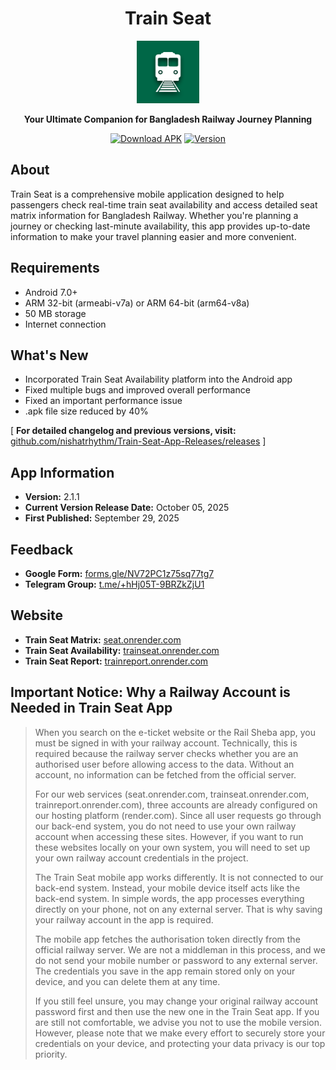 <h1 align ="center">Train Seat</h1>

<div align="center">

<img src="https://raw.githubusercontent.com/nishatrhythm/nishatrhythm/main/public/icon.png" alt="Train Seat Logo" width="100" />

**Your Ultimate Companion for Bangladesh Railway Journey Planning**

[![Download APK](https://img.shields.io/badge/Download-APK-success?style=for-the-badge&logo=android)](https://github.com/nishatrhythm/Train-Seat-App-Releases/releases/download/v2.1.1/Train_Seat.apk)
[![Version](https://img.shields.io/badge/Version-2.1.1-blue?style=for-the-badge)](https://github.com/nishatrhythm/Train-Seat-App-Releases/releases/download/v2.1.1/Train_Seat.apk)

</div>

## About

Train Seat is a comprehensive mobile application designed to help passengers check real-time train seat availability and access detailed seat matrix information for Bangladesh Railway. Whether you're planning a journey or checking last-minute availability, this app provides up-to-date information to make your travel planning easier and more convenient.

## Requirements

- Android 7.0+
- ARM 32-bit (armeabi-v7a) or ARM 64-bit (arm64-v8a)
- 50 MB storage
- Internet connection

## What's New

- Incorporated Train Seat Availability platform into the Android app
- Fixed multiple bugs and improved overall performance
- Fixed an important performance issue
- .apk file size reduced by 40%

[ **For detailed changelog and previous versions, visit:** [github.com/nishatrhythm/Train-Seat-App-Releases/releases](https://github.com/nishatrhythm/Train-Seat-App-Releases/releases) ]

## App Information

- **Version:** 2.1.1
- **Current Version Release Date:** October 05, 2025
- **First Published:** September 29, 2025

## Feedback

- **Google Form:** [forms.gle/NV72PC1z75sq77tg7](https://forms.gle/NV72PC1z75sq77tg7)
- **Telegram Group:** [t.me/+hHj05T-9BRZkZjU1](https://t.me/+hHj05T-9BRZkZjU1)

## Website

- **Train Seat Matrix:** [seat.onrender.com](https://seat.onrender.com)
- **Train Seat Availability:** [trainseat.onrender.com](https://trainseat.onrender.com)
- **Train Seat Report:** [trainreport.onrender.com](https://trainreport.onrender.com)

## Important Notice: Why a Railway Account is Needed in Train Seat App

> When you search on the e-ticket website or the Rail Sheba app, you must be signed in with your railway account. Technically, this is required because the railway server checks whether you are an authorised user before allowing access to the data. Without an account, no information can be fetched from the official server.
>
> For our web services (seat.onrender.com, trainseat.onrender.com, trainreport.onrender.com), three accounts are already configured on our hosting platform (render.com). Since all user requests go through our back-end system, you do not need to use your own railway account when accessing these sites. However, if you want to run these websites locally on your own system, you will need to set up your own railway account credentials in the project.
>
> The Train Seat mobile app works differently. It is not connected to our back-end system. Instead, your mobile device itself acts like the back-end system. In simple words, the app processes everything directly on your phone, not on any external server. That is why saving your railway account in the app is required.
>
> The mobile app fetches the authorisation token directly from the official railway server. We are not a middleman in this process, and we do not send your mobile number or password to any external server. The credentials you save in the app remain stored only on your device, and you can delete them at any time.
>
> If you still feel unsure, you may change your original railway account password first and then use the new one in the Train Seat app. If you are still not comfortable, we advise you not to use the mobile version. However, please note that we make every effort to securely store your credentials on your device, and protecting your data privacy is our top priority.

</div>

